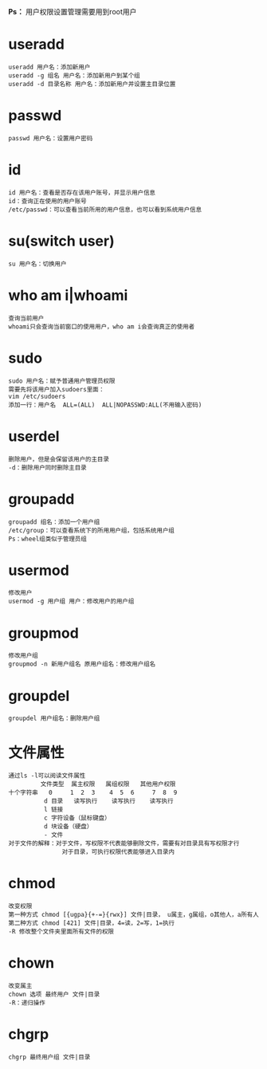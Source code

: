 __Ps：__ 用户权限设置管理需要用到root用户
# useradd
```
useradd 用户名：添加新用户
useradd -g 组名 用户名：添加新用户到某个组
useradd -d 目录名称 用户名：添加新用户并设置主目录位置
```

# passwd
```
passwd 用户名：设置用户密码
```

# id
```
id 用户名：查看是否存在该用户账号，并显示用户信息
id：查询正在使用的用户账号
/etc/passwd：可以查看当前所用的用户信息，也可以看到系统用户信息
```

# su(switch user)
```
su 用户名：切换用户
```

# who am i|whoami
```
查询当前用户
whoami只会查询当前窗口的使用用户，who am i会查询真正的使用者
```

# sudo
```
sudo 用户名：赋予普通用户管理员权限
需要先将该用户加入sudoers里面：
vim /etc/sudoers
添加一行：用户名  ALL=(ALL)  ALL|NOPASSWD:ALL(不用输入密码)
```

# userdel
```
删除用户，但是会保留该用户的主目录
-d：删除用户同时删除主目录
```

# groupadd
```
groupadd 组名：添加一个用户组
/etc/group：可以查看系统下的所用用户组，包括系统用户组
Ps：wheel组类似于管理员组
```

# usermod 
```
修改用户
usermod -g 用户组 用户：修改用户的用户组
```

# groupmod
```
修改用户组
groupmod -n 新用户组名 原用户组名：修改用户组名
```

# groupdel
```
groupdel 用户组名：删除用户组
```

# 文件属性
```
通过ls -l可以阅读文件属性
         文件类型  属主权限   属组权限   其他用户权限
十个字符串   0     1  2  3    4  5  6     7  8  9
          d 目录   读写执行    读写执行    读写执行
          l 链接
          c 字符设备（鼠标键盘）
          d 块设备（硬盘）
          - 文件
对于文件的解释：对于文件，写权限不代表能够删除文件，需要有对目录具有写权限才行
               对于目录，可执行权限代表能够进入目录内
```

# chmod
```
改变权限
第一种方式 chmod [{ugpa}{+-=}{rwx}] 文件|目录， u属主，g属组，o其他人，a所有人
第二种方式 chmod [421] 文件|目录，4=读，2=写，1=执行
-R 修改整个文件夹里面所有文件的权限
```

# chown
```
改变属主
chown 选项 最终用户 文件|目录
-R：递归操作
```

# chgrp
```
chgrp 最终用户组 文件|目录
```